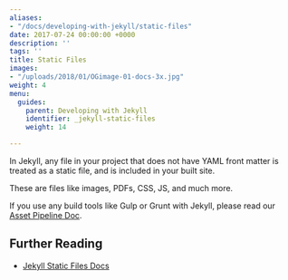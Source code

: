 ```yaml
---
aliases:
- "/docs/developing-with-jekyll/static-files"
date: 2017-07-24 00:00:00 +0000
description: ''
tags: ''
title: Static Files
images:
- "/uploads/2018/01/OGimage-01-docs-3x.jpg"
weight: 4
menu:
  guides:
    parent: Developing with Jekyll
    identifier: _jekyll-static-files
    weight: 14

---
```

In Jekyll, any file in your project that does not have YAML front matter is treated as a static file, and is included in your built site.

These are files like images, PDFs, CSS, JS, and much more.

If you use any build tools like Gulp or Grunt with Jekyll, please read our [Asset Pipeline Doc][1].

## Further Reading
- [Jekyll Static Files Docs](http://jekyllrb.com/docs/static-files/)

[1]: /docs/guides/developing-with-jekyll/asset-pipeline